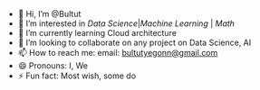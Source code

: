 - 👋 Hi, I’m @Bultut
- 👀 I’m interested in *Data Science*|*Machine Learning* | *Math*
- 🌱 I’m currently learning Cloud architecture 
- 💞️ I’m looking to collaborate on any project on Data Science, AI
- 📫 How to reach me: email: bultutyegonn@gmail.com
- 😄 Pronouns: I, We
- ⚡ Fun fact: Most wish, some do 

<!---
Bultut-yegon/Bultut-yegon is a ✨ special ✨ repository because its `README.md` (this file) appears on your GitHub profile.
You can click the Preview link to take a look at your changes.
--->
